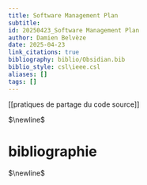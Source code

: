 ```yaml
---
title: Software Management Plan
subtitle:
id: 20250423_Software Management Plan
author: Damien Belvèze
date: 2025-04-23
link_citations: true
bibliography: biblio/Obsidian.bib
biblio_style: csl\ieee.csl
aliases: []
tags: []
---
```

[[pratiques de partage du code source]]


$\newline$
# bibliographie
$\newline$






